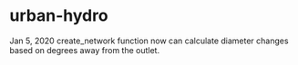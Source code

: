 # urban-hydro 

Jan 5, 2020
create_network function now can calculate diameter changes based on degrees away from the outlet. 